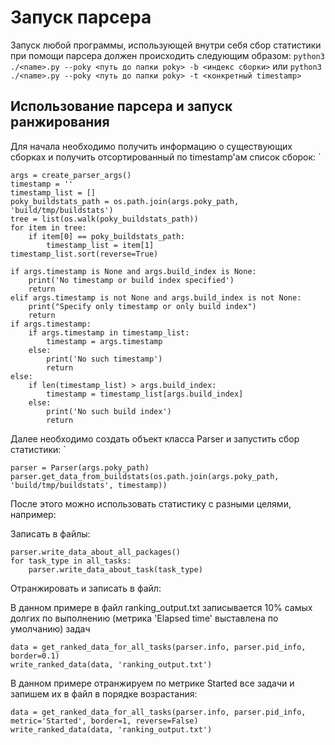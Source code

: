 # Запуск парсера
Запуск любой программы, использующей внутри себя сбор статистики при помощи парсера должен происходить следующим образом:
`
python3 ./<name>.py --poky <путь до папки poky> -b <индекс сборки>
`
или
`
python3 ./<name>.py --poky <путь до папки poky> -t <конкретный timestamp>
`

## Использование парсера и запуск ранжирования

Для начала необходимо получить информацию о существующих сборках и получить отсортированный по timestamp'ам список сборок:
`

    args = create_parser_args()
    timestamp = ''
    timestamp_list = []
    poky_buildstats_path = os.path.join(args.poky_path, 'build/tmp/buildstats')
    tree = list(os.walk(poky_buildstats_path))
    for item in tree:
        if item[0] == poky_buildstats_path:
            timestamp_list = item[1]
    timestamp_list.sort(reverse=True)

    if args.timestamp is None and args.build_index is None:
        print('No timestamp or build index specified')
        return
    elif args.timestamp is not None and args.build_index is not None:
        print("Specify only timestamp or only build index")
        return
    if args.timestamp:
        if args.timestamp in timestamp_list:
            timestamp = args.timestamp
        else:
            print('No such timestamp')
            return
    else:
        if len(timestamp_list) > args.build_index:
            timestamp = timestamp_list[args.build_index]
        else:
            print('No such build index')
            return


Далее необходимо создать объект класса Parser и запустить сбор статистики:
`   

    parser = Parser(args.poky_path)
    parser.get_data_from_buildstats(os.path.join(args.poky_path, 'build/tmp/buildstats', timestamp))



После этого можно использовать статистику с разными целями, например:

Записать в файлы:

    parser.write_data_about_all_packages()
    for task_type in all_tasks:
        parser.write_data_about_task(task_type)



Отранжировать и записать в файл:

В данном примере в файл ranking_output.txt записывается 10% самых долгих по выполнению (метрика 'Elapsed time' выставлена по умолчанию) задач

    data = get_ranked_data_for_all_tasks(parser.info, parser.pid_info, border=0.1)
    write_ranked_data(data, 'ranking_output.txt')

В данном примере отранжируем по метрике Started все задачи и запишем их в файл в порядке возрастания:

    data = get_ranked_data_for_all_tasks(parser.info, parser.pid_info, metric='Started', border=1, reverse=False)
    write_ranked_data(data, 'ranking_output.txt')

